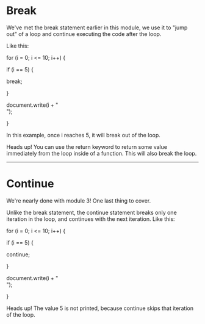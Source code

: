 # Break #

We've met the break statement earlier in this module, we use it to "jump out" of a loop and continue executing the code after the loop.

Like this:

for (i = 0; i <= 10; i++) { 

if (i == 5) {

break;

}

document.write(i + "<br />");

}

In this example, once i reaches 5, it will break out of the loop.

Heads up!
You can use the return keyword to return some value immediately from the loop inside of a function. This will also break the loop.

---
# Continue #

We're nearly done with module 3! One last thing to cover.

Unlike the break statement, the continue statement breaks only one iteration in the loop, and continues with the next iteration.
Like this:

for (i = 0; i <= 10; i++) {

if (i == 5) {

continue;

}

document.write(i + "<br />");

}

Heads up!
The value 5 is not printed, because continue skips that iteration of the loop.


